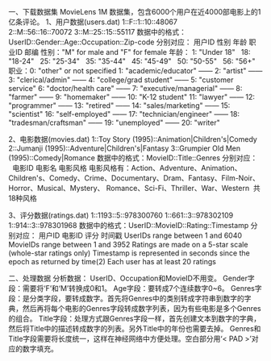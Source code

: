一、下载数据集
MovieLens 1M 数据集，包含6000个用户在近4000部电影上的1亿条评论。
1、用户数据(users.dat)
1::F::1::10::48067                                          
2::M::56::16::70072
3::M::25::15::55117
数据中的格式：UserID::Gender::Age::Occupation::Zip-code
分别对应：    用户ID  性别    年龄     职业ID    邮编
性别："M" for male and "F" for female
年龄： 1: "Under 18"    18: "18-24"    25: "25-34"    35: "35-44"    45: "45-49"    50: "50-55"    56: "56+"
职业：0: "other" or not specified
     1: "academic/educator" —— 2: "artist" —— 3: "clerical/admin" —— 4: "college/grad student" —— 5: "customer service"
     6: "doctor/health care" —— 7: "executive/managerial" —— 8: "farmer" —— 9: "homemaker" —— 10: "K-12 student"
     11: "lawyer" —— 12: "programmer" —— 13: "retired" —— 14: "sales/marketing" —— 15: "scientist" 
     16: "self-employed" —— 17: "technician/engineer" —— 18: "tradesman/craftsman" —— 19: "unemployed" —— 20: "writer"
 
 2、电影数据(movies.dat)
1::Toy Story (1995)::Animation|Children's|Comedy
2::Jumanji (1995)::Adventure|Children's|Fantasy
3::Grumpier Old Men (1995)::Comedy|Romance
数据中的格式：MovieID::Title::Genres
分别对应：     电影ID  电影名  电影风格
电影风格有：Action、Adventure、Animation、Children's、Comedy、Crime、Documentary、Dram、Fantasy、Film-Noir、Horror、Musical、Mystery、                Romance、Sci-Fi、Thriller、War、Western  共18种风格

3、评分数据(ratings.dat)
1::1193::5::978300760
1::661::3::978302109
1::914::3::978301968
数据中的格式：UserID::MovieID::Rating::Timestamp
分别对应：    用户ID   电影ID   评分     时间戳
UserIDs range between 1 and 6040
MovieIDs range between 1 and 3952
Ratings are made on a 5-star scale (whole-star ratings only)
Timestamp is represented in seconds since the epoch as returned by time(2)
Each user has at least 20 ratings

二、处理数据
分析数据：
UserID、Occupation和MovieID不用变。
Gender字段：需要将‘F’和‘M’转换成0和1。
Age字段：要转成7个连续数字0~6。
Genres字段：是分类字段，要转成数字。首先将Genres中的类别转成字符串到数字的字典，然后再将每个电影的Genres字段转成数字列表，因为有些电影是多个Genres的组合。
Title字段：处理方式跟Genres字段一样，首先创建文本到数字的字典，然后将Title中的描述转成数字的列表。另外Title中的年份也需要去掉。
Genres和Title字段需要将长度统一，这样在神经网络中方便处理。空白部分用‘< PAD >’对应的数字填充。
